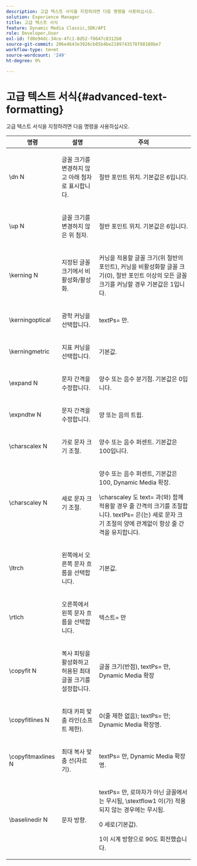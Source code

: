 ```yaml
---
description: 고급 텍스트 서식을 지정하려면 다음 명령을 사용하십시오.
solution: Experience Manager
title: 고급 텍스트 서식
feature: Dynamic Media Classic,SDK/API
role: Developer,User
exl-id: fd0e94dc-34ce-4fc1-8d52-f8647c8312b8
source-git-commit: 206e4643e3926cb85b4be2189743578f88180be7
workflow-type: tm+mt
source-wordcount: '249'
ht-degree: 0%

---
```


# 고급 텍스트 서식{#advanced-text-formatting}

고급 텍스트 서식을 지정하려면 다음 명령을 사용하십시오.

<table id="table_43B2EB887C0F471BB60C23B570E7D3D2"> 
 <thead> 
  <tr> 
   <th class="entry"> 명령 </th> 
   <th class="entry"> 설명 </th> 
   <th class="entry"> 주의 </th> 
  </tr> 
 </thead>
 <tbody> 
  <tr> 
   <td> <span class="codeph"> \dn <span class="varname"> N </span> </span> </td> 
   <td> <p>글꼴 크기를 변경하지 않고 아래 첨자로 표시합니다. </p> </td> 
   <td> <p>절반 포인트 위치. 기본값은 6입니다. </p> </td> 
  </tr> 
  <tr> 
   <td> <span class="codeph"> \up <span class="varname"> N </span> </span> </td> 
   <td> <p>글꼴 크기를 변경하지 않은 위 첨자. </p> </td> 
   <td> <p>절반 포인트 위치. 기본값은 6입니다. </p> </td> 
  </tr> 
  <tr> 
   <td> <span class="codeph"> \kerning <span class="varname"> N </span> </span> </td> 
   <td> <p>지정된 글꼴 크기에서 비활성화/활성화. </p> </td> 
   <td> <p>커닝을 적용할 글꼴 크기(위 절반의 포인트), 커닝을 비활성화할 글꼴 크기(0), 절반 포인트 이상의 모든 글꼴 크기를 커닝할 경우 기본값은 1입니다. </p> </td> 
  </tr> 
  <tr> 
   <td> <span class="codeph"> \kerningoptical </span> </td> 
   <td> <p>광학 커닝을 선택합니다. </p> </td> 
   <td> <p> <span class="codeph"> textPs= </span>만. </p> </td> 
  </tr> 
  <tr> 
   <td> <span class="codeph"> \kerningmetric </span> </td> 
   <td> <p>지표 커닝을 선택합니다. </p> </td> 
   <td> <p>기본값. </p> </td> 
  </tr> 
  <tr> 
   <td> <span class="codeph"> \expand <span class="varname"> N </span> </span> </td> 
   <td> <p>문자 간격을 수정합니다. </p> </td> 
   <td> <p>양수 또는 음수 분기점. 기본값은 0입니다. </p> </td> 
  </tr> 
  <tr> 
   <td> <span class="codeph"> \expndtw <span class="varname"> N </span> </span> </td> 
   <td> <p>문자 간격을 수정합니다. </p> </td> 
   <td> <p>양 또는 음의 트윕. </p> </td> 
  </tr> 
  <tr> 
   <td> <span class="codeph"> \charscalex <span class="varname"> N </span> </span> </td> 
   <td> <p>가로 문자 크기 조절. </p> </td> 
   <td> <p>양수 또는 음수 퍼센트. 기본값은 100입니다. </p> </td> 
  </tr> 
  <tr> 
   <td> <span class="codeph"> \charscaley <span class="varname"> N </span> </span> </td> 
   <td> <p>세로 문자 크기 조절. </p> </td> 
   <td> <p>양수 또는 음수 퍼센트, 기본값은 100, Dynamic Media 확장. </p> <p> <span class="codeph"> \charscaley </span>도 <span class="codeph"> text= </span>과(와) 함께 적용할 경우 줄 간격의 크기를 조절합니다. <span class="codeph"> textPs= </span>은(는) 세로 문자 크기 조절의 양에 관계없이 항상 줄 간격을 유지합니다. </p> </td> 
  </tr> 
  <tr> 
   <td> <span class="codeph"> \ltrch </span> </td> 
   <td> <p>왼쪽에서 오른쪽 문자 흐름을 선택합니다. </p> </td> 
   <td> <p>기본값. </p> </td> 
  </tr> 
  <tr> 
   <td> <span class="codeph"> \rtlch </span> </td> 
   <td> <p>오른쪽에서 왼쪽 문자 흐름을 선택합니다. </p> </td> 
   <td> <p> <span class="codeph"> 텍스트= </span>만 </p> </td> 
  </tr> 
  <tr> 
   <td> <span class="codeph"> \copyfit <span class="varname"> N </span> </span> </td> 
   <td> <p>복사 피팅을 활성화하고 허용된 최대 글꼴 크기를 설정합니다. </p> </td> 
   <td> <p>글꼴 크기(반점), <span class="codeph"> textPs= </span>만, Dynamic Media 확장 </p> </td> 
  </tr> 
  <tr> 
   <td> <span class="codeph"> \copyfitlines <span class="varname"> N </span> </span> </td> 
   <td> <p>최대 카피 맞춤 라인(소프트 제한). </p> </td> 
   <td> <p>0(줄 제한 없음); <span class="codeph"> textPs= </span>만; Dynamic Media 확장명. </p> </td> 
  </tr> 
  <tr> 
   <td> <span class="codeph"> \copyfitmaxlines <span class="varname"> N </span> </span> </td> 
   <td> <p>최대 복사 맞춤 선(자르기). </p> </td> 
   <td> <p> <span class="codeph"> textPs= </span>만, Dynamic Media 확장명. </p> </td> 
  </tr> 
  <tr> 
   <td> <span class="codeph"> \baselinedir <span class="varname"> N </span> </span> </td> 
   <td> <p>문자 방향. </p> </td> 
   <td> <p> <span class="codeph"> textPs= </span>만, 로마자가 아닌 글꼴에서는 무시됨, <span class="codeph"> \stextflow1 </span>이(가) 적용되지 않는 경우에는 무시됨. </p> <p>0 세로(기본값). </p> <p>1이 시계 방향으로 90도 회전했습니다. </p> </td> 
  </tr> 
 </tbody> 
</table>
